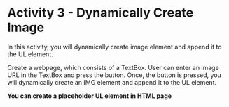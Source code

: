 
# Activity 3 - Dynamically Create Image 

In this activity, you will dynamically create image element and append it to the UL element. 

Create a webpage, which consists of a TextBox. User can enter an image URL in the TextBox and press the button. Once, the button is pressed, you will dynamically create an IMG element and append it to the UL element.

**You can create a placeholder UL element in HTML page**